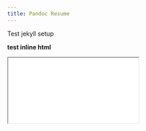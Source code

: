 ```yaml
---
title: Pandoc Resume
---
```


Test jekyll setup

<b> test inline html </b>

<iframe src="resume.html"></iframe>

<object data="resume.pdf" type="application/pdf"></object>
